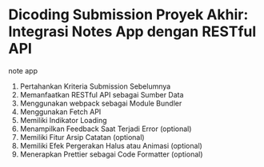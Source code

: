 # Dicoding Submission Proyek Akhir: Integrasi Notes App dengan RESTful API

note app

1. Pertahankan Kriteria Submission Sebelumnya
2. Memanfaatkan RESTful API sebagai Sumber Data
3. Menggunakan webpack sebagai Module Bundler
4. Menggunakan Fetch API
5. Memiliki Indikator Loading
6. Menampilkan Feedback Saat Terjadi Error (optional)
7. Memiliki Fitur Arsip Catatan (optional)
8. Memiliki Efek Pergerakan Halus atau Animasi (optional)
9. Menerapkan Prettier sebagai Code Formatter (optional)

